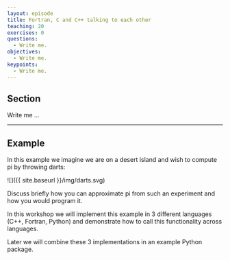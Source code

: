 ```yaml
---
layout: episode
title: Fortran, C and C++ talking to each other
teaching: 20
exercises: 0
questions:
  - Write me.
objectives:
  - Write me.
keypoints:
  - Write me.
---
```


## Section

Write me ...

---

## Example

In this example we imagine we are on a desert island and wish to compute pi by
throwing darts:

![]({{ site.baseurl }}/img/darts.svg)

Discuss briefly how you can approximate pi from such an experiment and how you would program it.

In this workshop we will implement this example in 3 different languages (C++,
Fortran, Python) and demonstrate how to call this functionality across
languages.

Later we will combine these 3 implementations in an example Python package.

